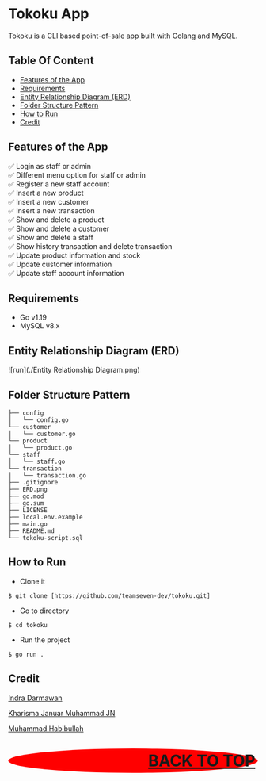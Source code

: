 # Tokoku App

Tokoku is a CLI based point-of-sale app built with Golang and MySQL.

## Table Of Content

- [Features of the App](#features-of-the-app)
- [Requirements](#Requirements)
- [Entity Relationship Diagram (ERD)](#entity-relationship-diagram-erd)
- [Folder Structure Pattern](#folder-structure-pattern)
- [How to Run](#how-to-run)
- [Credit](#credit)

## Features of the App
  :white_check_mark: Login as staff or admin\
  :white_check_mark: Different menu option for staff or admin\
  :white_check_mark: Register a new staff account\
  :white_check_mark: Insert a new product\
  :white_check_mark: Insert a new customer\
  :white_check_mark: Insert a new transaction\
  :white_check_mark: Show and delete a product\
  :white_check_mark: Show and delete a customer\
  :white_check_mark: Show and delete a staff\
  :white_check_mark: Show history transaction and delete transaction\
  :white_check_mark: Update product information and stock\
  :white_check_mark: Update customer information\
  :white_check_mark: Update staff account information

## Requirements
- Go v1.19
- MySQL v8.x

## Entity Relationship Diagram (ERD)
![run](./Entity Relationship Diagram.png)

## Folder Structure Pattern
```
├── config
│   └── config.go
└── customer
│   └── customer.go
└── product
│   └── product.go
└── staff
│   └── staff.go
└── transaction
│   └── transaction.go
├── .gitignore
├── ERD.png
├── go.mod
├── go.sum
├── LICENSE
├── local.env.example
├── main.go
├── README.md
└── tokoku-script.sql
```

## How to Run

- Clone it

```
$ git clone [https://github.com/teamseven-dev/tokoku.git]
```

- Go to directory

```
$ cd tokoku
```

- Run the project

```
$ go run .
```

## Credit
[Indra Darmawan](https://github.com/e1more)

[Kharisma Januar Muhammad JN](https://github.com/kharismajanuar)

[Muhammad Habibullah](https://github.com/hebobibun)



<p align="right" style="padding: 5px; border-radius: 100%; background-color: red; font-size: 2rem;">
  <b><a href="#tokoku-app">BACK TO TOP</a></b>
</p>
